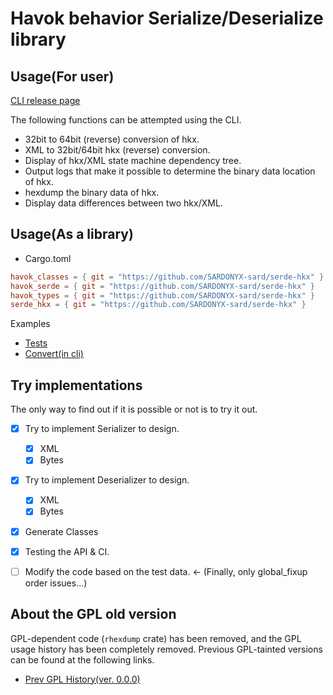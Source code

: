 # Havok behavior Serialize/Deserialize library

## Usage(For user)

[CLI release page](https://github.com/SARDONYX-sard/serde-hkx/releases)

The following functions can be attempted using the CLI.

- 32bit to 64bit (reverse) conversion of hkx.
- XML to 32bit/64bit hkx (reverse) conversion.
- Display of hkx/XML state machine dependency tree.
- Output logs that make it possible to determine the binary data location of hkx.
- hexdump the binary data of hkx.
- Display data differences between two hkx/XML.

## Usage(As a library)

- Cargo.toml

```toml
havok_classes = { git = "https://github.com/SARDONYX-sard/serde-hkx" }
havok_serde = { git = "https://github.com/SARDONYX-sard/serde-hkx" }
havok_types = { git = "https://github.com/SARDONYX-sard/serde-hkx" }
serde_hkx = { git = "https://github.com/SARDONYX-sard/serde-hkx" }
```

Examples

- [Tests](./serde_hkx/src/tests/verify.rs)
- [Convert(in cli)](./crates/cli/src/cli/convert.rs)

## Try implementations

The only way to find out if it is possible or not is to try it out.

- [x] Try to implement Serializer to design.
  - [x] XML
  - [x] Bytes
- [x] Try to implement Deserializer to design.

  - [x] XML
  - [x] Bytes

- [x] Generate Classes

- [x] Testing the API & CI.
- [ ] Modify the code based on the test data. <- (Finally, only global_fixup order issues...)

## About the GPL old version

GPL-dependent code (`rhexdump` crate) has been removed, and the GPL usage history has been completely removed.
Previous GPL-tainted versions can be found at the following links.

- [Prev GPL History(ver. 0.0.0)](https://github.com/SARDONYX-sard/serde-hkx/releases/tag/0.0.0-prev-gpl-history)

